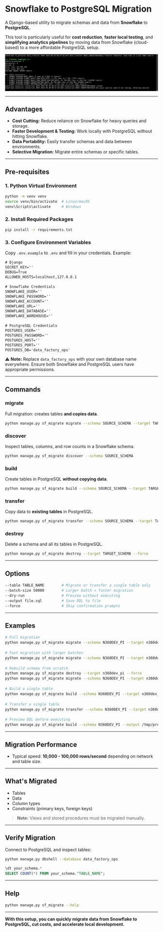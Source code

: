 # Snowflake to PostgreSQL Migration

A Django-based utility to migrate schemas and data from **Snowflake** to **PostgreSQL**.

This tool is particularly useful for **cost reduction**, **faster local testing**, and **simplifying analytics pipelines** by moving data from Snowflake (cloud-based) to a more affordable PostgreSQL setup.

![Snowflake to PostgreSQL Migration](https://raw.githubusercontent.com/ajaymahadeven/snowflake-to-postgres/refs/heads/main/screenshots/snowflake-to-postgres.png)

---

## Advantages

- **Cost Cutting:** Reduce reliance on Snowflake for heavy queries and storage.
- **Faster Development & Testing:** Work locally with PostgreSQL without hitting Snowflake.
- **Data Portability:** Easily transfer schemas and data between environments.
- **Selective Migration:** Migrate entire schemas or specific tables.

---

## Pre-requisites

### 1. Python Virtual Environment

```bash
python -m venv venv
source venv/bin/activate  # Linux/macOS
venv\Scripts\activate     # Windows
```

### 2. Install Required Packages

```bash
pip install -r requirements.txt
```

### 3. Configure Environment Variables

Copy `.env.example` to `.env` and fill in your credentials. Example:

```env
# Django
SECRET_KEY=''
DEBUG=True
ALLOWED_HOSTS=localhost,127.0.0.1

# Snowflake Credentials
SNOWFLAKE_USER=''
SNOWFLAKE_PASSWORD=''
SNOWFLAKE_ACCOUNT=''
SNOWFLAKE_URL=''
SNOWFLAKE_DATABASE=''
SNOWFLAKE_WAREHOUSE=''

# PostgreSQL Credentials
POSTGRES_USER=''
POSTGRES_PASSWORD=''
POSTGRES_HOST=''
POSTGRES_PORT=''
POSTGRES_DB='data_factory_ops'
```

⚠️ **Note:** Replace `data_factory_ops` with your own database name everywhere. Ensure both Snowflake and PostgreSQL users have appropriate permissions.

---

## Commands

### migrate

Full migration: creates tables **and copies data**.

```bash
python manage.py sf_migrate migrate --schema SOURCE_SCHEMA --target TARGET_SCHEMA
```

### discover

Inspect tables, columns, and row counts in a Snowflake schema.

```bash
python manage.py sf_migrate discover --schema SOURCE_SCHEMA
```

### build

Create tables in PostgreSQL **without copying data**.

```bash
python manage.py sf_migrate build --schema SOURCE_SCHEMA --target TARGET_SCHEMA
```

### transfer

Copy data to **existing tables** in PostgreSQL.

```bash
python manage.py sf_migrate transfer --schema SOURCE_SCHEMA --target TARGET_SCHEMA
```

### destroy

Delete a schema and all its tables in PostgreSQL.

```bash
python manage.py sf_migrate destroy --target TARGET_SCHEMA --force
```

---

## Options

```bash
--table TABLE_NAME        # Migrate or transfer a single table only
--batch-size 50000        # Larger batch = faster migration
--dry-run                 # Preview without executing
--output file.sql         # Save DDL to file
--force                   # Skip confirmation prompts
```

---

## Examples

```bash
# Full migration
python manage.py sf_migrate migrate --schema N360DEV_PI --target n360dev_pi

# Fast migration with larger batches
python manage.py sf_migrate migrate --schema N360DEV_PI --target n360dev_pi --batch-size 100000

# Rebuild schema from scratch
python manage.py sf_migrate destroy --target n360dev_pi --force
python manage.py sf_migrate migrate --schema N360DEV_PI --target n360dev_pi

# Build a single table
python manage.py sf_migrate build --schema N360DEV_PI --target n360dev_pi --table CUSTOMERS

# Transfer a single table
python manage.py sf_migrate transfer --schema N360DEV_PI --target n360dev_pi --table CUSTOMERS

# Preview DDL before executing
python manage.py sf_migrate build --schema N360DEV_PI --output /tmp/preview.sql
```

---

## Migration Performance

- Typical speed: **10,000 - 100,000 rows/second** depending on network and table size.

---

## What's Migrated

- Tables
- Data
- Column types
- Constraints (primary keys, foreign keys)

> **Note:** Views and stored procedures must be migrated manually.

---

## Verify Migration

Connect to PostgreSQL and inspect tables:

```bash
python manage.py dbshell --database data_factory_ops
```

```sql
\dt your_schema.*
SELECT COUNT(*) FROM your_schema."TABLE_NAME";
```

---

## Help

```bash
python manage.py sf_migrate --help
```

---

**With this setup, you can quickly migrate data from Snowflake to PostgreSQL, cut costs, and accelerate local development.**
